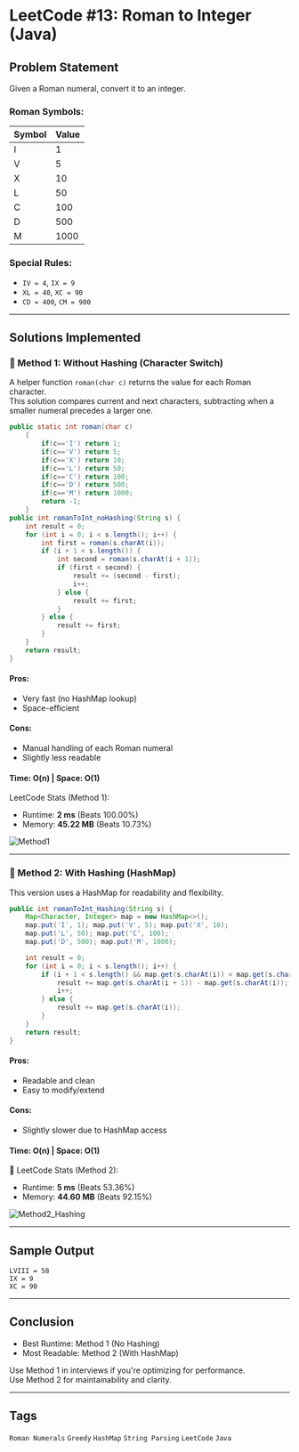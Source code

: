 # LeetCode #13: Roman to Integer (Java)

##  Problem Statement

Given a Roman numeral, convert it to an integer.

### Roman Symbols:
| Symbol | Value |
|--------|-------|
| I      | 1     |
| V      | 5     |
| X      | 10    |
| L      | 50    |
| C      | 100   |
| D      | 500   |
| M      | 1000  |

### Special Rules:
- `IV = 4`, `IX = 9`
- `XL = 40`, `XC = 90`
- `CD = 400`, `CM = 900`

---

## Solutions Implemented

### 🔹 Method 1: Without Hashing (Character Switch)
A helper function `roman(char c)` returns the value for each Roman character.  
This solution compares current and next characters, subtracting when a smaller numeral precedes a larger one.

```java
public static int roman(char c)
    {
        if(c=='I') return 1;
        if(c=='V') return 5;
        if(c=='X') return 10;
        if(c=='L') return 50;
        if(c=='C') return 100;
        if(c=='D') return 500;
        if(c=='M') return 1000;
        return -1;
    }
public int romanToInt_noHashing(String s) {
    int result = 0;
    for (int i = 0; i < s.length(); i++) {
        int first = roman(s.charAt(i));
        if (i + 1 < s.length()) {
            int second = roman(s.charAt(i + 1));
            if (first < second) {
                result += (second - first);
                i++;
            } else {
                result += first;
            }
        } else {
            result += first;
        }
    }
    return result;
}
```

#### Pros:
- Very fast (no HashMap lookup)
- Space-efficient

#### Cons:
- Manual handling of each Roman numeral
- Slightly less readable

####  Time: O(n) |  Space: O(1)

LeetCode Stats (Method 1):
- Runtime: **2 ms** (Beats 100.00%)
- Memory: **45.22 MB** (Beats 10.73%)


![Method1](https://github.com/user-attachments/assets/791b2474-ff9e-47d0-88ff-98894b2d528f)


---

### 🔹 Method 2: With Hashing (HashMap)

This version uses a HashMap for readability and flexibility.

```java
public int romanToInt_Hashing(String s) {
    Map<Character, Integer> map = new HashMap<>();
    map.put('I', 1); map.put('V', 5); map.put('X', 10);
    map.put('L', 50); map.put('C', 100);
    map.put('D', 500); map.put('M', 1000);

    int result = 0;
    for (int i = 0; i < s.length(); i++) {
        if (i + 1 < s.length() && map.get(s.charAt(i)) < map.get(s.charAt(i + 1))) {
            result += map.get(s.charAt(i + 1)) - map.get(s.charAt(i));
            i++;
        } else {
            result += map.get(s.charAt(i));
        }
    }
    return result;
}
```

#### Pros:
- Readable and clean
- Easy to modify/extend

#### Cons:
- Slightly slower due to HashMap access

####  Time: O(n) | Space: O(1)

📸 LeetCode Stats (Method 2):
- Runtime: **5 ms** (Beats 53.36%)
- Memory: **44.60 MB** (Beats 92.15%)


![Method2_Hashing](https://github.com/user-attachments/assets/d52e8368-e83e-48c6-9566-c0f514fa2ca5)


---

##  Sample Output

```
LVIII = 58
IX = 9
XC = 90
```

---

##  Conclusion

-  Best Runtime: Method 1 (No Hashing)
-  Most Readable: Method 2 (With HashMap)

Use Method 1 in interviews if you're optimizing for performance.  
Use Method 2 for maintainability and clarity.

---

##  Tags

`Roman Numerals` `Greedy` `HashMap` `String Parsing` `LeetCode` `Java`


